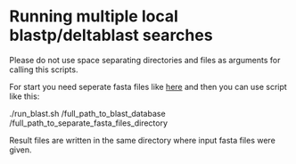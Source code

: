 Running multiple local blastp/deltablast searches
=================================================

Please do not use space separating directories and files as arguments for calling this scripts.

For start you need seperate fasta files like [here](https://github.com/andrejpan/bioinformatic_documentation/tree/master/split_multiple_fasta_file/amilaze_aa) and then you can use script like this:

./run_blast.sh /full_path_to_blast_database /full_path_to_separate_fasta_files_directory

Result files are written in the same directory where input fasta files were given.
